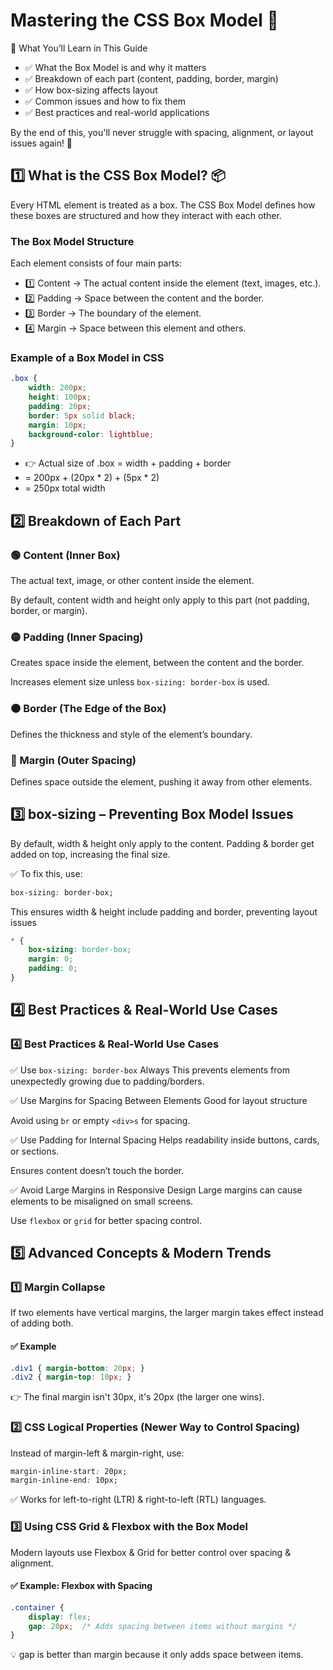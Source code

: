 # Mastering the CSS Box Model 🎯       

📌 What You’ll Learn in This Guide
 
- ✅ What the Box Model is and why it matters
- ✅ Breakdown of each part (content, padding, border, margin)
- ✅ How box-sizing affects layout
- ✅ Common issues and how to fix them
- ✅ Best practices and real-world applications

By the end of this, you'll never struggle with spacing, alignment, or layout issues again! 🚀

## 1️⃣ What is the CSS Box Model? 📦

Every HTML element is treated as a box. The CSS Box Model defines how these boxes are structured and how they interact with each other.

### The Box Model Structure

Each element consists of four main parts:

- 1️⃣ Content → The actual content inside the element (text, images, etc.).
- 2️⃣ Padding → Space between the content and the border.
- 3️⃣ Border → The boundary of the element.
- 4️⃣ Margin → Space between this element and others.


### Example of a Box Model in CSS

```css
.box {
    width: 200px;
    height: 100px;
    padding: 20px;
    border: 5px solid black;
    margin: 10px;
    background-color: lightblue;
}
```
- 👉 Actual size of .box = width + padding + border
- = 200px + (20px * 2) + (5px * 2)
- = 250px total width

## 2️⃣ Breakdown of Each Part

### 🟢 Content (Inner Box)
The actual text, image, or other content inside the element.

By default, content width and height only apply to this part (not padding, border, or margin).

### 🟡 Padding (Inner Spacing)

Creates space inside the element, between the content and the border.

Increases element size unless `box-sizing: border-box` is used.

### 🟠 Border (The Edge of the Box)

Defines the thickness and style of the element’s boundary.

### 🔴 Margin (Outer Spacing)

Defines space outside the element, pushing it away from other elements.

## 3️⃣ box-sizing – Preventing Box Model Issues

By default, width & height only apply to the content. Padding & border get added on top, increasing the final size.

✅ To fix this, use:

```css
box-sizing: border-box;
```
This ensures width & height include padding and border, preventing layout issues

```css
* {
    box-sizing: border-box;
    margin: 0;
    padding: 0;
}
```

## 4️⃣ Best Practices & Real-World Use Cases

### 4️⃣ Best Practices & Real-World Use Cases

✅ Use `box-sizing: border-box` Always
This prevents elements from unexpectedly growing due to padding/borders.

✅ Use Margins for Spacing Between Elements
Good for layout structure

Avoid using `br` or empty `<div>s` for spacing.

✅ Use Padding for Internal Spacing
Helps readability inside buttons, cards, or sections.

Ensures content doesn’t touch the border.

✅ Avoid Large Margins in Responsive Design
Large margins can cause elements to be misaligned on small screens.

Use `flexbox` or `grid` for better spacing control.

## 5️⃣ Advanced Concepts & Modern Trends

### 1️⃣ Margin Collapse

If two elements have vertical margins, the larger margin takes effect instead of adding both.

#### ✅ Example

```css
.div1 { margin-bottom: 20px; }
.div2 { margin-top: 10px; }
```

👉 The final margin isn't 30px, it's 20px (the larger one wins).

### 2️⃣ CSS Logical Properties (Newer Way to Control Spacing)

Instead of margin-left & margin-right, use:

```css
margin-inline-start: 20px;
margin-inline-end: 10px;
```

✅ Works for left-to-right (LTR) & right-to-left (RTL) languages.

### 3️⃣ Using CSS Grid & Flexbox with the Box Model

Modern layouts use Flexbox & Grid for better control over spacing & alignment.

#### ✅ Example: Flexbox with Spacing

```css
.container {
    display: flex;
    gap: 20px;  /* Adds spacing between items without margins */
}
```

💡 gap is better than margin because it only adds space between items.

 



